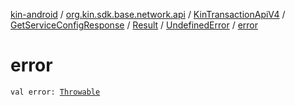 [kin-android](../../../../../index.md) / [org.kin.sdk.base.network.api](../../../../index.md) / [KinTransactionApiV4](../../../index.md) / [GetServiceConfigResponse](../../index.md) / [Result](../index.md) / [UndefinedError](index.md) / [error](./error.md)

# error

`val error: `[`Throwable`](https://kotlinlang.org/api/latest/jvm/stdlib/kotlin/-throwable/index.html)
